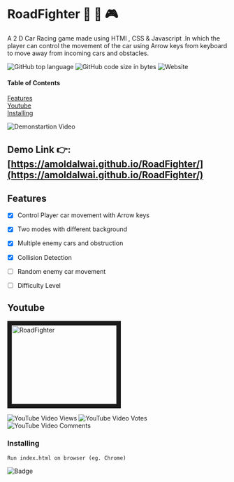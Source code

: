 

# RoadFighter   :red_car: :blue_car: :video_game:

A 2 D Car Racing game made using HTMl , CSS & Javascript .In which the player can control the movement of the car using Arrow keys from keyboard to move away from incoming cars and obstacles.

![GitHub top language](https://img.shields.io/github/languages/top/amoldalwai/RoadFighter?style=plastic)
![GitHub code size in bytes](https://img.shields.io/github/languages/code-size/amoldalwai/RoadFighter?style=plastic)
![Website](https://img.shields.io/website?style=plastic&url=https%3A%2F%2Famoldalwai.github.io%2FRoadFighter%2F)

#### Table of Contents  
[Features](#Features)  
[Youtube](#Youtube)\
[Installing](#Installing)

![Demonstartion Video](https://j.gifs.com/p8A1nN.gif)


## Demo Link :point_right::[https://amoldalwai.github.io/RoadFighter/](https://amoldalwai.github.io/RoadFighter/)


## Features 


- [x] Control Player car movement with Arrow keys
- [x] Two modes with different background
- [x] Multiple enemy cars and obstruction
- [x] Collision Detection
- [ ] Random enemy car movement
- [ ] Difficulty Level


## Youtube

<a href="http://www.youtube.com/watch?feature=player_embedded&v=TOLQMlnQpvk
" target="_blank"><img src="http://img.youtube.com/vi/TOLQMlnQpvk/0.jpg" 
alt="RoadFighter " width="240" height="180" border="10" /></a>

![YouTube Video Views](https://img.shields.io/youtube/views/TOLQMlnQpvk?style=plastic)
![YouTube Video Votes](https://img.shields.io/youtube/likes/TOLQMlnQpvk?style=social&withDislikes)
![YouTube Video Comments](https://img.shields.io/youtube/comments/TOLQMlnQpvk?style=social)


### Installing

```
Run index.html on browser (eg. Chrome)
```

![Badge](https://img.shields.io/badge/Made%20by-Amol%20Dalwai-red&style=for-the-badge)

